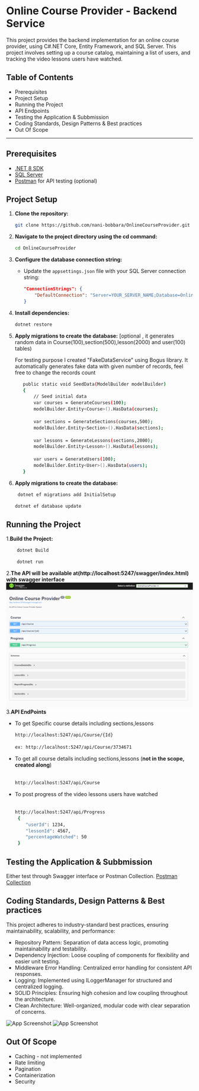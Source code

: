 # Online Course Provider - Backend Service 
  
This project provides the backend implementation for an online course provider, using C#.NET Core, Entity Framework, and SQL Server. This project involves setting up a course catalog, maintaining a list of users, and tracking the video lessons users have watched.

## Table of Contents
- Prerequisites
- Project Setup
- Running the Project
- API Endpoints
- Testing the Application & Subbmission
- Coding Standards, Design Patterns & Best practices
- Out Of Scope

---

## Prerequisites
- [.NET 8 SDK](https://dotnet.microsoft.com/download/dotnet/6.0)
- [SQL Server](https://www.microsoft.com/en-us/sql-server/sql-server-downloads)
- [Postman](https://www.postman.com/) for API testing (optional)

## Project Setup

1. **Clone the repository:**
    ```bash
    git clone https://github.com/nani-bobbara/OnlineCourseProvider.git
    ```
    
 2. **Navigate to the project directory using the cd command:**
    ```bash
    cd OnlineCourseProvider
    ```

3. **Configure the database connection string:**
   - Update the `appsettings.json` file with your SQL Server connection string:
     ```json
     "ConnectionStrings": {
         "DefaultConnection": "Server=YOUR_SERVER_NAME;Database=OnlineCourseDB;User Id=YOUR_USER;Password=YOUR_PASSWORD;"
     }
     ```

3. **Install dependencies:**
    ```bash
    dotnet restore
    ```

4. **Apply migrations to create the database:** [optional , it generates random data in Course(100),section(500),lesson(2000) and user(100) tables)
   
      For testing purpose I created "FakeDataService" using Bogus library. It automatically generates fake data with given number of records, feel free to change the records count
      ```bash
         public static void SeedData(ModelBuilder modelBuilder)
         {
             // Seed initial data
             var courses = GenerateCourses(100);
             modelBuilder.Entity<Course>().HasData(courses);
         
             var sections = GenerateSections(courses,500);
             modelBuilder.Entity<Section>().HasData(sections);
         
             var lessons = GenerateLessons(sections,2000);
             modelBuilder.Entity<Lesson>().HasData(lessons);
         
             var users = GenerateUsers(100);
             modelBuilder.Entity<User>().HasData(users);
         }
      ```
4. **Apply migrations to create the database:**

   ```bash
    dotnet ef migrations add InitialSetup
    ```

    ```bash
    dotnet ef database update
    ```

## Running the Project

1.**Build the Project:** 

```bash
    dotnet Build
```
```bash
    dotnet run
```
2.**The API will be available at(http://localhost:5247/swagger/index.html) with swagger interface** 
    ![App Screenshot](https://github.com/nani-bobbara/OnlineCourseProvider/blob/main/SwaggerInterface.png)
3.**API EndPoints**
    
- To get Specific course details including sections,lessons
    ```bash
    http://localhost:5247/api/Course/{Id}
    
   ex: http://localhost:5247/api/Course/3734671
   ```
 - To get all course details including sections,lessons (**not in the scope, created along**)
    
    ```bash   
    
    http://localhost:5247/api/Course
    
    ```
 -  To post progress of the video lessons users have watched
    ```bash
  
    http://localhost:5247/api/Progress 
     {
        "userId": 1234,
        "lessonId": 4567,
        "percentageWatched": 50
     } 
## Testing the Application & Subbmission   
   Either test through Swagger interface or Postman Collection.
  [Postman Collection](https://github.com/nani-bobbara/OnlineCourseProvider/blob/main/OnlineCourseProvide-API.postman_collection.json)
  
## Coding Standards, Design Patterns & Best practices

This project adheres to industry-standard best practices, ensuring maintainability, scalability, and performance:

- Repository Pattern: Separation of data access logic, promoting maintainability and testability.
- Dependency Injection: Loose coupling of components for flexibility and easier unit testing.
- Middleware Error Handling: Centralized error handling for consistent API responses.
- Logging: Implemented using ILoggerManager for structured and centralized logging.
- SOLID Principles: Ensuring high cohesion and low coupling throughout the architecture.
- Clean Architecture: Well-organized, modular code with clear separation of concerns.

![App Screenshot](https://github.com/nani-bobbara/OnlineCourseProvider/blob/main/ProjectStructure.png)
![App Screenshot](https://github.com/nani-bobbara/OnlineCourseProvider/blob/main/OnlineCourseProvideDB.png)

   
## Out Of Scope 

- Caching - not implemented
- Rate limiting 
- Pagination 
- Containerization
- Security
